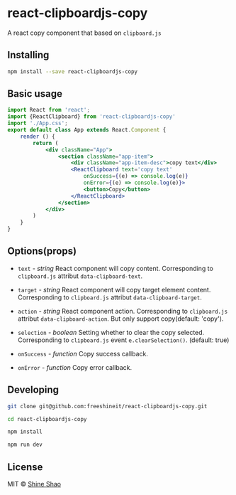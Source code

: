 # react-clipboardjs-copy

A react copy component that based on `clipboard.js`


## Installing

```sh
npm install --save react-clipboardjs-copy
```

## Basic usage

```jsx
import React from 'react';
import {ReactClipboard} from 'react-clipboardjs-copy'
import './App.css';
export default class App extends React.Component {
    render () {
        return (
            <div className="App">
                <section className="app-item">
                    <div className="app-item-desc">copy text</div>
                    <ReactClipboard text='copy text'
                        onSuccess={(e) => console.log(e)}
                        onError={(e) => console.log(e)}>
                        <button>Copy</button>
                    </ReactClipboard>
                </section>
            </div>
        )
    }
}
```

## Options(props)

+   `text` - *string* React component will copy content. Corresponding to `clipboard.js` attribut `data-clipboard-text`.

+   `target` - *string* React component will copy target element content. Corresponding to `clipboard.js` attribut `data-clipboard-target`.

+   `action` - *string* React component action. Corresponding to `clipboard.js` attribut `data-clipboard-action`. But only support copy(default: 'copy').

+   `selection` - *boolean*  Setting whether to clear the copy selected. Corresponding to `clipboard.js` event `e.clearSelection()`. (default: true)

+   `onSuccess` - *function* Copy success callback.

+   `onError` - *function* Copy error callback.


## Developing

```sh
git clone git@github.com:freeshineit/react-clipboardjs-copy.git

cd react-clipboardjs-copy

npm install

npm run dev
```

## License

MIT © [Shine Shao](https://github.com/freeshineit)
